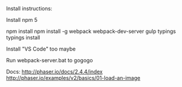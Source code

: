 
Install instructions:

Install npm 5

npm install
npm install -g webpack webpack-dev-server gulp typings
typings install

Install "VS Code" too maybe

Run webpack-server.bat to gogogo


Docs:
http://phaser.io/docs/2.4.4/index
http://phaser.io/examples/v2/basics/01-load-an-image